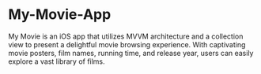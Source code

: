 # My-Movie-App
My Movie is an iOS app that utilizes MVVM architecture and a collection view to present a delightful movie browsing experience. With captivating movie posters, film names, running time, and release year, users can easily explore a vast library of films. 
